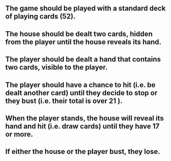 ## The game should be played with a standard deck of playing cards (52).
## The house should be dealt two cards, hidden from the player until the house reveals its hand.
## The player should be dealt a hand that contains two cards, visible to the player.
## The player should have a chance to hit (i.e. be dealt another card) until they decide to stop or they bust (i.e. their total is over 21 ).
## When the player stands, the house will reveal its hand and hit (i.e. draw cards) until they have 17 or more.
## If either the house or the player bust, they lose.